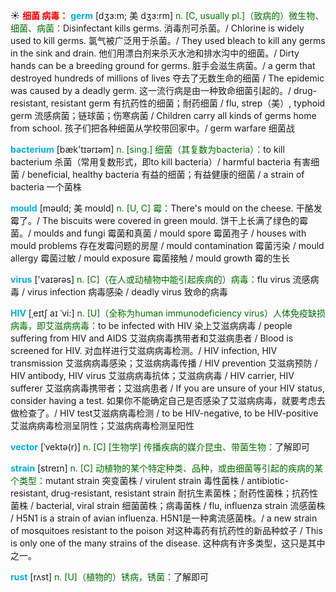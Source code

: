 ☀ <font color="red">**细菌 病毒：**</font>
<font color="sky blue">**germ**</font> [dʒɜ:m; 美 dʒɜ:rm]
<font color="rgb(227, 108, 9)">n. [C, usually pl.]（致病的）微生物、细菌、病菌：</font>Disinfectant kills germs. 消毒剂可杀菌。/ Chlorine is widely used to kill germs. 氯气被广泛用于杀菌。/ They used bleach to kill any germs in the sink and drain. 他们用漂白剂来杀灭水池和排水沟中的细菌。/ Dirty hands can be a breeding ground for germs. 脏手会滋生病菌。/ a germ that destroyed hundreds of millions of lives 夺去了无数生命的细菌 / The epidemic was caused by a deadly germ. 这一流行病是由一种致命细菌引起的。/ drug-resistant, resistant germ 有抗药性的细菌；耐药细菌 / flu, strep（美）, typhoid germ 流感病菌；链球菌；伤寒病菌 / Children carry all kinds of germs home from school. 孩子们把各种细菌从学校带回家中。/ germ warfare 细菌战

<font color="sky blue">**bacterium**</font> [bæk'tɪərɪəm] 
<font color="rgb(227, 108, 9)">n. [sing.] 细菌（其复数为bacteria）：</font>to kill bacterium 杀菌（常用复数形式，即to kill bacteria）/ harmful bacteria 有害细菌 / beneficial, healthy bacteria 有益的细菌；有益健康的细菌 / a strain of bacteria 一个菌株
           
<font color="sky blue">**mould**</font> [məʊld; 美 moʊld]
<font color="rgb(227, 108, 9)">n. [U, C] 霉：</font>There's mould on the cheese. 干酪发霉了。/ The biscuits were covered in green mould. 饼干上长满了绿色的霉菌。/ moulds and fungi 霉菌和真菌 / mould spore 霉菌孢子 / houses with mould problems 存在发霉问题的房屋 / mould contamination 霉菌污染 / mould allergy 霉菌过敏 / mould exposure 霉菌接触 / mould growth 霉的生长

<font color="sky blue">**virus**</font> ['vaɪərəs] 
<font color="rgb(227, 108, 9)">n. [C]（在人或动植物中能引起疾病的）病毒：</font>flu virus 流感病毒 / virus infection 病毒感染 / deadly virus 致命的病毒
                     
<font color="sky blue">**HIV**</font> [ˌeɪtʃ aɪ ˈvi:]
<font color="rgb(227, 108, 9)">n. [U]（全称为human immunodeficiency virus）人体免疫缺损病毒，即艾滋病病毒：</font>to be infected with HIV 染上艾滋病病毒 / people suffering from HIV and AIDS 艾滋病病毒携带者和艾滋病患者 / Blood is screened for HIV. 对血样进行艾滋病病毒检测。/ HIV infection, HIV transmission 艾滋病病毒感染；艾滋病病毒传播 / HIV prevention 艾滋病预防 / HIV antibody, HIV virus 艾滋病病毒抗体；艾滋病病毒 / HIV carrier, HIV sufferer 艾滋病病毒携带者；艾滋病患者 / If you are unsure of your HIV status, consider having a test. 如果你不能确定自己是否感染了艾滋病病毒，就要考虑去做检查了。/ HIV test艾滋病病毒检测 / to be HIV-negative, to be HIV-positive 艾滋病病毒检测呈阴性；艾滋病病毒检测呈阳性

<font color="sky blue">**vector**</font> [ˈvektə(r)]
<font color="rgb(227, 108, 9)">n. [C] [生物学] 传播疾病的媒介昆虫、带菌生物：</font>了解即可
           
<font color="sky blue">**strain**</font> [streɪn]
<font color="rgb(227, 108, 9)">n. [C] 动植物的某个特定种类、品种，或由细菌等引起的疾病的某个类型：</font>mutant strain 突变菌株 / virulent strain 毒性菌株 / antibiotic-resistant, drug-resistant, resistant strain 耐抗生素菌株；耐药性菌株；抗药性菌株 / bacterial, viral strain 细菌菌株；病毒菌株 / flu, influenza strain 流感菌株 / H5N1 is a strain of avian influenza. H5N1是一种禽流感菌株。/ a new strain of mosquitoes resistant to the poison 对这种毒药有抗药性的新品种蚊子 / This is only one of the many strains of the disease. 这种病有许多类型，这只是其中之一。
           
<font color="sky blue">**rust**</font> [rʌst]
<font color="rgb(227, 108, 9)">n. [U]（植物的）锈病，锈菌：</font>了解即可
